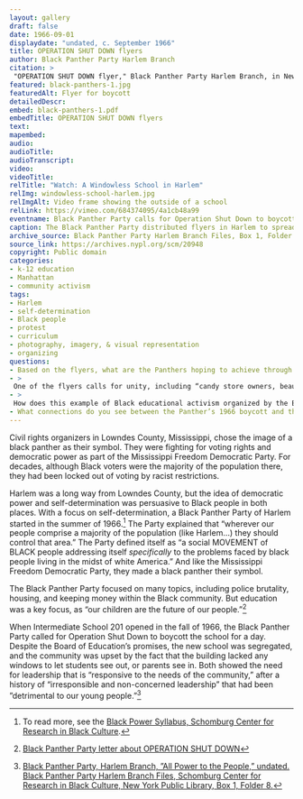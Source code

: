 ```yaml
--- 
layout: gallery
draft: false
date: 1966-09-01
displaydate: "undated, c. September 1966"
title: OPERATION SHUT DOWN flyers
author: Black Panther Party Harlem Branch
citation: >
 "OPERATION SHUT DOWN flyer," Black Panther Party Harlem Branch, in New York City Civil Rights History Project, Accessed: [Month Day, Year], https://nyccivilrightshistory.org/gallery/black-panthers-1.
featured: black-panthers-1.jpg
featuredAlt: Flyer for boycott
detailedDescr: 
embed: black-panthers-1.pdf
embedTitle: OPERATION SHUT DOWN flyers
text: 
mapembed: 
audio: 
audioTitle: 
audioTranscript: 
video: 
videoTitle: 
relTitle: "Watch: A Windowless School in Harlem"
relImg: windowless-school-harlem.jpg
relImgAlt: Video frame showing the outside of a school
relLink: https://vimeo.com/684374095/4a1cb48a99
eventname: Black Panther Party calls for Operation Shut Down to boycott Harlem schools.
caption: The Black Panther Party distributed flyers in Harlem to spread the word about their planned one-day boycott of I.S. 201.  
archive_source: Black Panther Party Harlem Branch Files, Box 1, Folder 8, Schomburg Center for Research in Black Culture, New York Public Library
source_link: https://archives.nypl.org/scm/20948
copyright: Public domain
categories: 
- k-12 education
- Manhattan
- community activism
tags: 
- Harlem
- self-determination
- Black people
- protest
- curriculum
- photography, imagery, & visual representation
- organizing
questions: 
- Based on the flyers, what are the Panthers hoping to achieve through this boycott?
- >
 One of the flyers calls for unity, including “candy store owners, beauticians, barbers, restaurants, street gangs, organized black community youth, welfare, black community fathers and mothers, pool hall managers.” Why do you think this call for unity was important, and why did they mention these groups in particular?
- >
 How does this example of Black educational activism organized by the Black Panther Party compare to the [1964](/topics/boycotting-ny-schools/1964-boycotts/school-boycott/) and [1965](topics/boycotting-ny-schools/1965-boycott/boycott-hits-problem-school) school boycotts?
- What connections do you see between the Panther’s 1966 boycott and the present day?"
--- 
```


Civil rights organizers in Lowndes County, Mississippi, chose the image of a black panther as their symbol. They were fighting for voting rights and democratic power as part of the Mississippi Freedom Democratic Party. For decades, although Black voters were the majority of the population there, they had been locked out of voting by racist restrictions. 

Harlem was a long way from Lowndes County, but the idea of democratic power and self-determination was persuasive to Black people in both places. With a focus on self-determination, a Black Panther Party of Harlem started in the summer of 1966.[^1] The Party explained that “wherever our people comprise a majority of the population (like Harlem…) they should control that area.” The Party defined itself as “a social MOVEMENT of BLACK people addressing itself *specifically* to the problems faced by black people living in the midst of white America.” And like the Mississippi Freedom Democratic Party, they made a black panther their symbol. 

The Black Panther Party focused on many topics, including police brutality, housing, and keeping money within the Black community. But education was a key focus, as “our children are the future of our people.”[^2]

When Intermediate School 201 opened in the fall of 1966, the Black Panther Party called for Operation Shut Down to boycott the school for a day. Despite the Board of Education’s promises, the new school was segregated, and the community was upset by the fact that the building lacked any windows to let students see out, or parents see in. Both showed the need for leadership that is “responsive to the needs of the community,” after a history of “irresponsible and non-concerned leadership” that had been ”detrimental to our young people.”[^3]

[^1]: To read more, see the [Black Power Syllabus, Schomburg Center for Research in Black Culture](https://www.nypl.org/schomburgsyllabus/black-panther-party).

[^2]: [Black Panther Party letter about OPERATION SHUT DOWN](/topics/boycotting-ny-schools/black-panthers/black-panthers-2)

[^3]: [Black Panther Party, Harlem Branch, ”All Power to the People,” undated. Black Panther Party Harlem Branch Files, Schomburg Center for Research in Black Culture, New York Public Library, Box 1, Folder 8.](https://archives.nypl.org/scm/20948)
